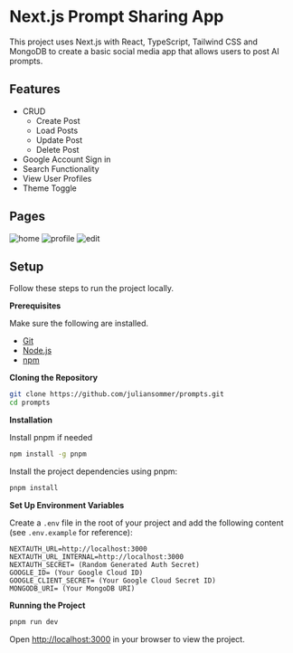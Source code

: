 # Next.js Prompt Sharing App

This project uses Next.js with React, TypeScript, Tailwind CSS and MongoDB to create a basic social media app that allows users to post AI prompts.

## Features

- CRUD
  - Create Post
  - Load Posts
  - Update Post
  - Delete Post
- Google Account Sign in
- Search Functionality
- View User Profiles
- Theme Toggle

## Pages
![home](https://github.com/user-attachments/assets/b0316277-a0f4-42c4-a41f-3f8d26066ff6)
![profile](https://github.com/user-attachments/assets/d829ddcb-96e6-4940-acc8-534f716af0a1)
![edit](https://github.com/user-attachments/assets/6f2ce985-3432-425a-b6b4-bbf15dc05505)

## Setup

Follow these steps to run the project locally.

**Prerequisites**

Make sure the following are installed.

- [Git](https://git-scm.com/)
- [Node.js](https://nodejs.org/en)
- [npm](https://www.npmjs.com/)

**Cloning the Repository**

```bash
git clone https://github.com/juliansommer/prompts.git
cd prompts
```

**Installation**

Install pnpm if needed

```bash
npm install -g pnpm
```

Install the project dependencies using pnpm:

```bash
pnpm install
```

**Set Up Environment Variables**

Create a `.env` file in the root of your project and add the following content (see `.env.example` for reference):

```env
NEXTAUTH_URL=http://localhost:3000
NEXTAUTH_URL_INTERNAL=http://localhost:3000
NEXTAUTH_SECRET= (Random Generated Auth Secret)
GOOGLE_ID= (Your Google Cloud ID)
GOOGLE_CLIENT_SECRET= (Your Google Cloud Secret ID)
MONGODB_URI= (Your MongoDB URI)
```

**Running the Project**

```bash
pnpm run dev
```

Open [http://localhost:3000](http://localhost:3000) in your browser to view the project.
